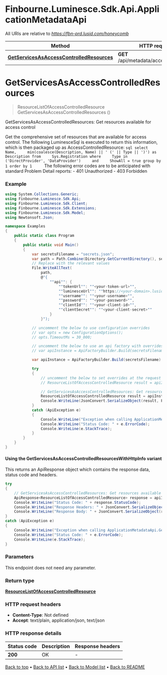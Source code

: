 # Finbourne.Luminesce.Sdk.Api.ApplicationMetadataApi

All URIs are relative to *https://fbn-prd.lusid.com/honeycomb*

| Method | HTTP request | Description |
|--------|--------------|-------------|
| [**GetServicesAsAccessControlledResources**](ApplicationMetadataApi.md#getservicesasaccesscontrolledresources) | **GET** /api/metadata/access/resources | GetServicesAsAccessControlledResources: Get resources available for access control |

<a id="getservicesasaccesscontrolledresources"></a>
# **GetServicesAsAccessControlledResources**
> ResourceListOfAccessControlledResource GetServicesAsAccessControlledResources ()

GetServicesAsAccessControlledResources: Get resources available for access control

 Get the comprehensive set of resources that are available for access control.  The following LuminesceSql is executed to return this information,  which is then packaged up as AccessControlledResource:  ```sql select     Name,     min(coalesce(Description, Name) || ' (' || Type || ')') as Description from     Sys.Registration where     Type in ('DirectProvider', 'DataProvider')     and     ShowAll = true group by 1 order by 1     ```  The following error codes are to be anticipated with standard Problem Detail reports: - 401 Unauthorized - 403 Forbidden 

### Example
```csharp
using System.Collections.Generic;
using Finbourne.Luminesce.Sdk.Api;
using Finbourne.Luminesce.Sdk.Client;
using Finbourne.Luminesce.Sdk.Extensions;
using Finbourne.Luminesce.Sdk.Model;
using Newtonsoft.Json;

namespace Examples
{
    public static class Program
    {
        public static void Main()
        {
            var secretsFilename = "secrets.json";
            var path = Path.Combine(Directory.GetCurrentDirectory(), secretsFilename);
            // Replace with the relevant values
            File.WriteAllText(
                path, 
                @"{
                    ""api"": {
                        ""tokenUrl"": ""<your-token-url>"",
                        ""luminesceUrl"": ""https://<your-domain>.lusid.com/honeycomb"",
                        ""username"": ""<your-username>"",
                        ""password"": ""<your-password>"",
                        ""clientId"": ""<your-client-id>"",
                        ""clientSecret"": ""<your-client-secret>""
                    }
                }");

            // uncomment the below to use configuration overrides
            // var opts = new ConfigurationOptions();
            // opts.TimeoutMs = 30_000;

            // uncomment the below to use an api factory with overrides
            // var apiInstance = ApiFactoryBuilder.Build(secretsFilename, opts: opts).Api<ApplicationMetadataApi>();

            var apiInstance = ApiFactoryBuilder.Build(secretsFilename).Api<ApplicationMetadataApi>();

            try
            {
                // uncomment the below to set overrides at the request level
                // ResourceListOfAccessControlledResource result = apiInstance.GetServicesAsAccessControlledResources(opts: opts);

                // GetServicesAsAccessControlledResources: Get resources available for access control
                ResourceListOfAccessControlledResource result = apiInstance.GetServicesAsAccessControlledResources();
                Console.WriteLine(JsonConvert.SerializeObject(result, Formatting.Indented));
            }
            catch (ApiException e)
            {
                Console.WriteLine("Exception when calling ApplicationMetadataApi.GetServicesAsAccessControlledResources: " + e.Message);
                Console.WriteLine("Status Code: " + e.ErrorCode);
                Console.WriteLine(e.StackTrace);
            }
        }
    }
}
```

#### Using the GetServicesAsAccessControlledResourcesWithHttpInfo variant
This returns an ApiResponse object which contains the response data, status code and headers.

```csharp
try
{
    // GetServicesAsAccessControlledResources: Get resources available for access control
    ApiResponse<ResourceListOfAccessControlledResource> response = apiInstance.GetServicesAsAccessControlledResourcesWithHttpInfo();
    Console.WriteLine("Status Code: " + response.StatusCode);
    Console.WriteLine("Response Headers: " + JsonConvert.SerializeObject(response.Headers, Formatting.Indented));
    Console.WriteLine("Response Body: " + JsonConvert.SerializeObject(response.Data, Formatting.Indented));
}
catch (ApiException e)
{
    Console.WriteLine("Exception when calling ApplicationMetadataApi.GetServicesAsAccessControlledResourcesWithHttpInfo: " + e.Message);
    Console.WriteLine("Status Code: " + e.ErrorCode);
    Console.WriteLine(e.StackTrace);
}
```

### Parameters
This endpoint does not need any parameter.
### Return type

[**ResourceListOfAccessControlledResource**](ResourceListOfAccessControlledResource.md)

### HTTP request headers

 - **Content-Type**: Not defined
 - **Accept**: text/plain, application/json, text/json


### HTTP response details
| Status code | Description | Response headers |
|-------------|-------------|------------------|
| **200** | OK |  -  |

[Back to top](#) &#8226; [Back to API list](../README.md#documentation-for-api-endpoints) &#8226; [Back to Model list](../README.md#documentation-for-models) &#8226; [Back to README](../README.md)

